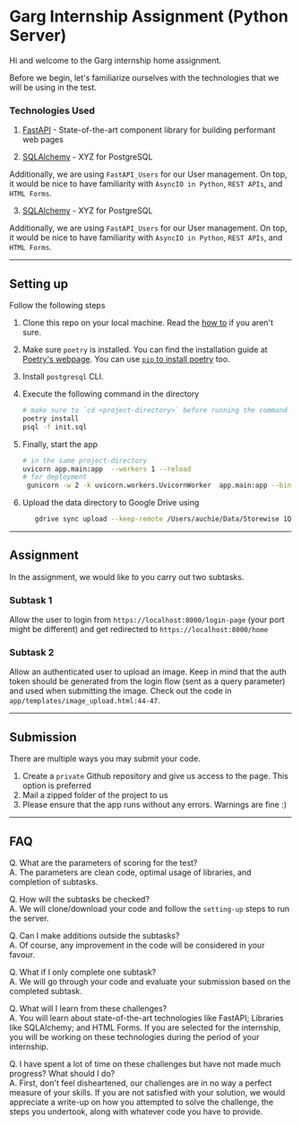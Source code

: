 # Garg Internship Assignment (Python Server)

Hi and welcome to the Garg internship home assignment. 

Before we begin, let's familiarize ourselves with the technologies that we will be using in the test.


### Technologies Used

1. [FastAPI](https://developers.google.com/amp) - State-of-the-art component library for building performant web pages

2. [SQLAlchemy](https://nextjs.org/) - XYZ for PostgreSQL

Additionally, we are using `FastAPI_Users` for our User management. On top, it would be nice to have familiarity with `AsyncIO in Python`, `REST APIs`, and `HTML Forms`.

3. [SQLAlchemy](https://nextjs.org/) - XYZ for PostgreSQL

Additionally, we are using `FastAPI_Users` for our User management. On top, it would be nice to have familiarity with `AsyncIO in Python`, `REST APIs`, and `HTML Forms`.


---

<h2 id="my-anchor"> Setting up </h2>

Follow the following steps

1. Clone this repo on your local machine. Read the [how to](https://www.atlassian.com/git/tutorials/setting-up-a-repository/git-clone) if you aren't sure.
2. Make sure `poetry` is installed. You can find the installation guide at [Poetry's webpage](https://python-poetry.org/docs/). You can use [`pip` to install poetry](https://python-poetry.org/docs/#installing-with-pip) too.
3. Install `postgresql` CLI.
4. Execute the following command in the directory
   ```bash 
   # make sure to `cd <project-directory>` before running the command
   poetry install
   psql -f init.sql
   ```
5. Finally, start the app
   ```bash 
   # in the same project-directory
   uvicorn app.main:app  --workers 1 --reload
   # for deployment
    gunicorn -w 2 -k uvicorn.workers.UvicornWorker  app.main:app --bind 0.0.0.0:8000
   ```

6. Upload the data directory to Google Drive using
   ```bash
      gdrive sync upload --keep-remote /Users/auchie/Data/Storewise 1Q8P1aoNzvMTmBDDQfndHzixGVm4IUAWt
   ```

--- 

## Assignment

In the assignment, we would like to you carry out two subtasks.

### Subtask 1

Allow the user to login from `https://localhost:8000/login-page` (your port might be different) and get redirected to `https://localhost:8000/home`

### Subtask 2

Allow an authenticated user to upload an image. Keep in mind that the auth token should be generated from the login flow (sent as a query parameter) and used when submitting the image. Check out the code in `app/templates/image_upload.html:44-47`.

---

## Submission

There are multiple ways you may submit your code.

1. Create a `private` Github repository and give us access to the page. This option is preferred
2. Mail a zipped folder of the project to us
3. Please ensure that the app runs without any errors. Warnings are fine :)

---

## FAQ

Q. What are the parameters of scoring for the test? <br/>
A. The parameters are clean code, optimal usage of libraries, and completion of subtasks.

Q. How will the subtasks be checked? <br/>
A. We will clone/download your code and follow the `setting-up` steps to run the server.

Q. Can I make additions outside the subtasks? <br/>
A. Of course, any improvement in the code will be considered in your favour.

Q. What if I only complete one subtask? <br/>
A. We will go through your code and evaluate your submission based on the completed subtask.

Q. What will I learn from these challenges? <br/>
A. You will learn about state-of-the-art technologies like FastAPI; Libraries like SQLAlchemy; and HTML Forms. If you are selected for the internship, you will be working on these technologies during the period of your internship.

Q. I have spent a lot of time on these challenges but have not made much progress? What should I do? <br/>
A. First, don't feel disheartened, our challenges are in no way a perfect measure of your skills. If you are not satisfied with your solution, we would appreciate a write-up on how you attempted to solve the challenge, the steps you undertook, along with whatever code you have to provide.
